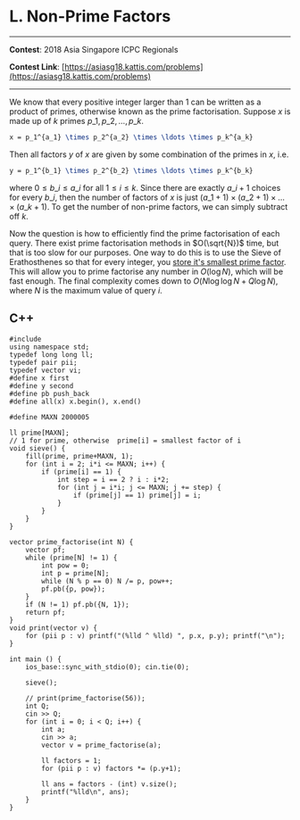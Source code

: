 # L. Non-Prime Factors

---

**Contest**: 2018 Asia Singapore ICPC Regionals

**Contest Link**: [https://asiasg18.kattis.com/problems](https://asiasg18.kattis.com/problems)

---

We know that every positive integer larger than 1 can be written as a product of primes, otherwise known as the prime factorisation. Suppose $x$ is made up of $k$ primes $p\_1, p\_2, \ldots, p\_k$.

```latex
x = p_1^{a_1} \times p_2^{a_2} \times \ldots \times p_k^{a_k}
```

Then all factors $y$ of $x$ are given by some combination of the primes in $x$, i.e.
```latex
y = p_1^{b_1} \times p_2^{b_2} \times \ldots \times p_k^{b_k}
```
where $0 \le b\_i \le a\_i$ for all $1 \le i \le k$. Since there are exactly $a\_i+1$ choices for every $b\_i$, then the number of factors of $x$ is just $(a\_1+1) \times (a\_2+1) \times \ldots \times (a\_k+1)$. To get the number of non-prime factors, we can simply subtract off $k$.

Now the question is how to efficiently find the prime factorisation of each query. There exist prime factorisation methods in $O(\sqrt{N})$ time, but that is too slow for our purposes. One way to do this is to use the Sieve of Erathosthenes so that for every integer, you [store it's smallest prime factor](https://www.geeksforgeeks.org/prime-factorization-using-sieve-olog-n-multiple-queries/). This will allow you to prime factorise any number in $O(\log N)$, which will be fast enough. The final complexity comes down to $O(N \log\log N + Q\log N)$, where $N$ is the maximum value of query $i$.

## C++
<pre class="line-numbers"><code class="language-c++">#include <bits/stdc++.h>
using namespace std;
typedef long long ll;
typedef pair<ll, ll> pii;
typedef vector<int> vi;
#define x first
#define y second
#define pb push_back
#define all(x) x.begin(), x.end()

#define MAXN 2000005

ll prime[MAXN];
// 1 for prime, otherwise  prime[i] = smallest factor of i
void sieve() {
	fill(prime, prime+MAXN, 1);
	for (int i = 2; i*i <= MAXN; i++) {
		if (prime[i] == 1) {
			int step = i == 2 ? i : i*2;
			for (int j = i*i; j <= MAXN; j += step) {
				if (prime[j] == 1) prime[j] = i;
			}
		}
	}
}

vector<pii> prime_factorise(int N) {
	vector<pii> pf;
	while (prime[N] != 1) {
		int pow = 0;
		int p = prime[N];
		while (N % p == 0) N /= p, pow++;
		pf.pb({p, pow});
	}
	if (N != 1) pf.pb({N, 1});
	return pf;
}
void print(vector<pii> v) {
	for (pii p : v) printf("(%lld ^ %lld) ", p.x, p.y); printf("\n");
}

int main () {
	ios_base::sync_with_stdio(0); cin.tie(0);

	sieve();

	// print(prime_factorise(56));
	int Q;
	cin >> Q;
	for (int i = 0; i < Q; i++) {
		int a;
		cin >> a;
		vector<pii> v = prime_factorise(a);

		ll factors = 1;
		for (pii p : v) factors *= (p.y+1);

		ll ans = factors - (int) v.size();
		printf("%lld\n", ans);
	}
}
</code></pre>
